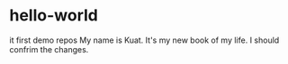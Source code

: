 # hello-world
it first demo repos
My name is Kuat. It's my new book of my life. I should confrim the changes.
